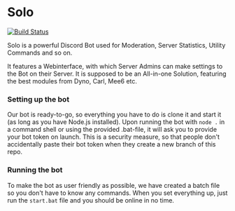 # Solo
[![Build Status](https://travis-ci.org/gitflee/solo.png?branch=master)](https://travis-ci.org/gitflee/solo)

Solo is a powerful Discord Bot used for Moderation, Server Statistics, Utility Commands and so on.

It features a Webinterface, with which Server Admins can make settings to the Bot on their Server. It is supposed to be an All-in-one Solution, featuring the best modules from Dyno, Carl, Mee6 etc.

### Setting up the bot
Our bot is ready-to-go, so everything you have to do is clone it and start it (as long as you have Node.js installed). Upon running the bot with `node .` in a command shell or using the provided .bat-file, it will ask you to provide your bot token on launch. This is a security measure, so that people don't accidentally paste their bot token when they create a new branch of this repo.

### Running the bot
To make the bot as user friendly as possible, we have created a batch file so you don't have to know any commands.
When you set everything up, just run the `start.bat` file and you should be online in no time.
